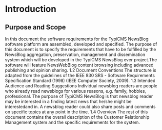 # Introduction
 ## Purpose and Scope
  In this document the software requirements for the TypiCMS NewsBlog software platform are assembled, developed and specified. 
  The purpose of this document is to specify the requirements that have to be fulfilled by the NewsBlog aggregation, preservation, management and  dissemination system which will be developed in the TypiCMS NewsBlog ever project.The software will feature NewsWebBlog content browsing including advanced publishing and opinion sharing. 
 1.2 Document Conventions
 The structure is adapted from the guidelines of the IEEE 830 SRS - Software Requirements Specification Standard (1998) (IEEE Computer Society, 2009). 
 1.3 Intended Audience and Reading Suggestions
  Individual newsblog readers are people who already read newsblogs for various reasons, e.g. family, hobbies, professional. The purpose of TypiCMS NewsBlog is that newsblog reader may  be interested in a finding latest news  that he/she might be interestedand in. A newsblog reader could also share posts and comments on specific topics at any point in the time.
 1.4 Overview
The rest of this document contains the overall description of the Customer Relationship Management system and the specific requirements for the system.


